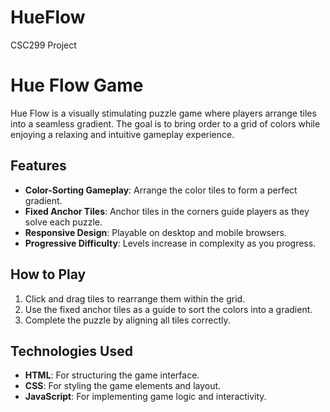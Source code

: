 # HueFlow
CSC299 Project

# Hue Flow Game

Hue Flow is a visually stimulating puzzle game where players arrange tiles into a seamless gradient. The goal is to bring order to a grid of colors while enjoying a relaxing and intuitive gameplay experience.

## Features
- **Color-Sorting Gameplay**: Arrange the color tiles to form a perfect gradient.
- **Fixed Anchor Tiles**: Anchor tiles in the corners guide players as they solve each puzzle.
- **Responsive Design**: Playable on desktop and mobile browsers.
- **Progressive Difficulty**: Levels increase in complexity as you progress.

## How to Play
1. Click and drag tiles to rearrange them within the grid.
2. Use the fixed anchor tiles as a guide to sort the colors into a gradient.
3. Complete the puzzle by aligning all tiles correctly.

## Technologies Used
- **HTML**: For structuring the game interface.
- **CSS**: For styling the game elements and layout.
- **JavaScript**: For implementing game logic and interactivity.


